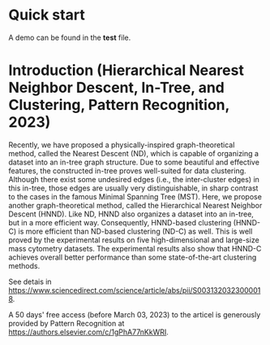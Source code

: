# Quick start
A demo can be found in the **test** file.

# Introduction (Hierarchical Nearest Neighbor Descent, In-Tree, and Clustering, **Pattern Recognition, 2023**)

Recently, we have proposed a physically-inspired graph-theoretical method,
called the Nearest Descent (ND), which is capable of organizing a dataset
into an in-tree graph structure. Due to some beautiful and effective features,
the constructed in-tree proves well-suited for data clustering. Although
there exist some undesired edges (i.e., the inter-cluster edges) in this in-tree,
those edges are usually very distinguishable, in sharp contrast to the cases
in the famous Minimal Spanning Tree (MST). Here, we propose another
graph-theoretical method, called the Hierarchical Nearest Neighbor Descent
(HNND). Like ND, HNND also organizes a dataset into an in-tree, but in
a more efficient way. Consequently, HNND-based clustering (HNND-C) is
more efficient than ND-based clustering (ND-C) as well. This is well proved
by the experimental results on five high-dimensional and large-size mass cytometry
datasets. The experimental results also show that HNND-C achieves
overall better performance than some state-of-the-art clustering methods.

See detais in https://www.sciencedirect.com/science/article/abs/pii/S0031320323000018.

A 50 days' free access (before March 03, 2023) to the articel is generously provided by Pattern Recognition at https://authors.elsevier.com/c/1gPhA77nKkWRI. 
